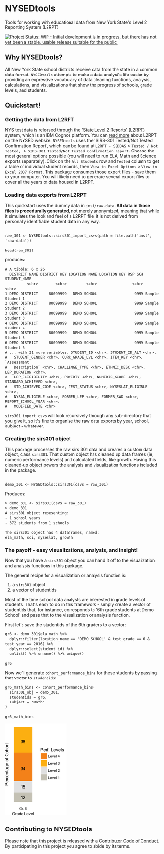 # NYSEDtools
Tools for working with educational data from New York State's Level 2 Reporting System (L2RPT)

[![Project Status: WIP - Initial development is in progress, but there has not yet been a stable, usable release suitable for the public.](http://www.repostatus.org/badges/latest/wip.svg)](http://www.repostatus.org/#wip)

## Why NYSEDtools?
All New York State school districts receive data from the state in a common data format.  `NYSEDtools` attempts to make a data analyst's life easier by providing an expressive vocabulary of data cleaning functions, analysis, calculations, and visualizations that show the progress of schools, grade levels, and students.

## Quickstart!

### Getting the data from L2RPT
NYS test data is released through the <a href="https://reports.nycenet.edu/statel2rptreports/">'State Level 2 Reports' (L2RPT)</a> system, which is an IBM Cognos platform.  You can <a href="http://www.p12.nysed.gov/irs/level2reports/home.html">read more</a> about L2RPT on the NYSED website.
`NYSEDtools` uses the 'SIRS-301 Tested/Not Tested Confirmation Report', which can be found at `L2RPT - SEDDAS` > `Tested / Not Tested,
` > `SIRS-301 Tested/Not Tested Confirmation Report`.
Choose the most general options possible (you will need to run ELA, Math and Science exports separately).
Click on the `All Students` row and `Tested` column to get a table of individual student records, then `View in Excel Options` > `View in Excel 2007 Format`.  This package consumes those export files - save them to your computer.  You will likely need to generate several export files to cover all the years of data housed in L2RPT.

### Loading data exports from L2RPT
This quickstart uses the dummy data in `inst/raw-data`.  **All data in those files is procedurally generated**, not merely anonymized, meaning that while it simulates the look and feel of a L2RPT file, it is not derived from personally identifiable student data in any way.

```{r}

raw_301 <- NYSEDtools::sirs301_import_csvs(path = file.path('inst', 'raw-data'))

head(raw_301)

```

produces:

```
# A tibble: 6 x 26
  DISTRICT_NAME DISTRICT_KEY LOCATION_NAME LOCATION_KEY_RSP_SCH     STUDENT_NAME
          <chr>        <chr>         <chr>                <chr>            <chr>
1 DEMO DISTRICT     80099999   DEMO SCHOOL                 9999 Sample Student 1
2 DEMO DISTRICT     80099999   DEMO SCHOOL                 9999 Sample Student 2
3 DEMO DISTRICT     80099999   DEMO SCHOOL                 9999 Sample Student 3
4 DEMO DISTRICT     80099999   DEMO SCHOOL                 9999 Sample Student 4
5 DEMO DISTRICT     80099999   DEMO SCHOOL                 9999 Sample Student 5
6 DEMO DISTRICT     80099999   DEMO SCHOOL                 9999 Sample Student 6
# ... with 21 more variables: STUDENT_ID <chr>, STUDENT_ID_ALT <chr>,
#   STUDENT_GENDER <chr>, CURR_GRADE_LVL <chr>, ITEM_KEY <chr>, `Assessment
#   Description` <chr>, CHALLENGE_TYPE <chr>, ETHNIC_DESC <chr>, LEP_DURATION <chr>,
#   LEP_ELIGIBILITY <chr>, POVERTY <chr>, NUMERIC_SCORE <chr>, STANDARD_ACHIEVED <chr>,
#   STD_ACHIEVED_CODE <chr>, TEST_STATUS <chr>, NYSESLAT_ELIGIBLE <chr>,
#   NYSAA_ELIGIBLE <chr>, FORMER_LEP <chr>, FORMER_SWD <chr>, REPORT_SCHOOL_YEAR <chr>,
#   MODIFIED_DATE <chr>
```

`sirs301_import_csvs` will look recursively through any sub-directory that you give it, so it's fine to organize the raw data exports by year, school, subject - whatever.

### Creating the sirs301 object

This package processes the raw sirs 301 data and creates a custom data object, class `sirs301`.  That custom object has cleaned up data frames (ie, numeric performance levels) and calculated fields, like growth.  Having this cleaned-up object powers the analysis and visualization functions included in the package.

```{r}

demo_301 <- NYSEDtools::sirs301(csvs = raw_301)

```
Produces:

```
> demo_301 <- sirs301(csvs = raw_301)
> demo_301
A sirs301 object repesenting:
- 1 school years
- 372 students from 1 schools

The sirs301 object has 4 dataframes, named:
ela_math, sci, nyseslat, growth
```

### The payoff - easy visualizations, analysis, and insight!

Now that you have a `sirs301` object you can hand it off to the visualization and analysis functions in this package. 

The general recipe for a visualization or analysis function is:

1. a `sirs301` object
2. a vector of studentids

Most of the time school data analysts are interested in grade levels of students.  That's easy to do in this framework - simply create a vector of studentids that, for instance, corresponds to '6th grade students at Demo School' and pass that to the visualization or analysis function.

First let's save the studentids of the 6th graders to a vector:
```{r}
gr6 <- demo_301$ela_math %>% 
  dplyr::filter(location_name == 'DEMO SCHOOL' & test_grade == 6 & test_year == 2016) %>%
  dplyr::select(student_id) %>%
  unlist() %>% unname() %>% unique()

gr6
```

Now we'll generate `cohort_performance_bins` for these students by passing that vector to `studentids`:

```{r}
gr6_math_bins <- cohort_performance_bins(
  sirs301_obj = demo_301,
  studentids = gr6,
  subject = 'Math'
)

gr6_math_bins
```

<img src="https://raw.githubusercontent.com/almartin82/NYSEDtools/master/inst/images/gr6_math_bins.png" /> 

## Contributing to NYSEDtools
Please note that this project is released with a [Contributor Code of Conduct](CONDUCT.md). By participating in this project you agree to abide by its terms.

